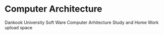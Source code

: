 # Computer Architecture

Dankook University
Soft Ware Computer Arhitecture Study and Home Work upload space
